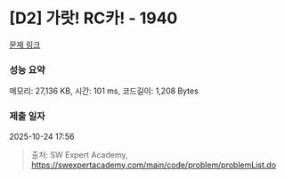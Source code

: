 # [D2] 가랏! RC카! - 1940 

[문제 링크](https://swexpertacademy.com/main/code/problem/problemDetail.do?contestProbId=AV5PjMgaALgDFAUq) 

### 성능 요약

메모리: 27,136 KB, 시간: 101 ms, 코드길이: 1,208 Bytes

### 제출 일자

2025-10-24 17:56



> 출처: SW Expert Academy, https://swexpertacademy.com/main/code/problem/problemList.do